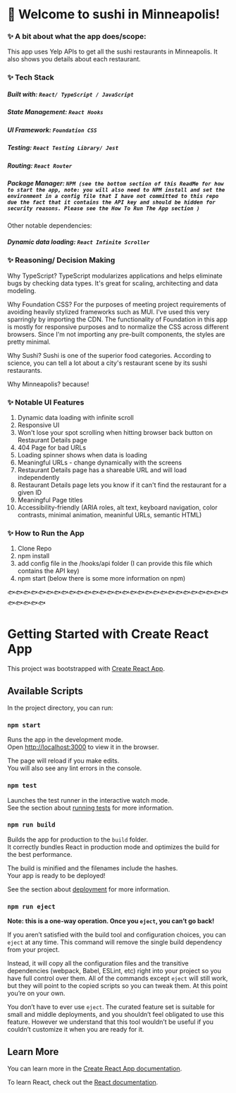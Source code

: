 # 🍣 Welcome to sushi in Minneapolis! 

### ✨ A bit about what the app does/scope: 
This app uses Yelp APIs to get all the sushi restaurants in Minneapolis. It also shows you details about each restaurant. 

### ✨ Tech Stack
##### Built with: `React/ TypeScript / JavaScript` 
##### State Management: `React Hooks`
##### UI Framework: `Foundation CSS` 
##### Testing: `React Testing Library/ Jest` 
##### Routing: `React Router`
##### Package Manager: `NPM (see the bottom section of this ReadMe for how to start the app, note: you will also need to NPM install and set the environment in a config file that I have not committed to this repo due the fact that it contains the API key and should be hidden for security reasons. Please see the How To Run The App section )`

Other notable dependencies:  
##### Dynamic data loading: `React Infinite Scroller` 

### ✨ Reasoning/ Decision Making
Why TypeScript? 
TypeScript modularizes applications and helps eliminate bugs by checking data types. It's great for scaling, architecting and data modeling. 

Why Foundation CSS? 
For the purposes of meeting project requirements of avoiding heavily stylized frameworks such as MUI. I've used this very sparringly by importing the CDN. The functionality of Foundation in this app is mostly for responsive purposes and to normalize the CSS across different browsers. Since I'm not importing any pre-built components, the styles are pretty minimal. 

Why Sushi? 
Sushi is one of the superior food categories. According to science, you can tell a lot about a city's restaurant scene by its sushi restaurants. 

Why Minneapolis?
because!

### ✨ Notable UI Features
1. Dynamic data loading with infinite scroll
2. Responsive UI
3. Won't lose your spot scrolling when hitting browser back button on Restaurant Details page
4. 404 Page for bad URLs
5. Loading spinner shows when data is loading
6. Meaningful URLs - change dynamically with the screens 
7. Restaurant Details page has a shareable URL and will load independently 
8. Restaurant Details page lets you know if it can't find the restaurant for a given ID
9. Meaningful Page titles 
10. Accessibility-friendly (ARIA roles, alt text, keyboard navigation, color contrasts, minimal animation, meaninful URLs, semantic HTML)

### ✨ How to Run the App
1. Clone Repo 
2. npm install 
3. add config file in the /hooks/api folder (I can provide this file which contains the API key) 
4. npm start (below there is some more information on npm) 



🐟🐟🐟🐟🐟🐟🐟🐟🐟🐟🐟🐟🐟🐟🐟🐟🐟🐟🐟🐟🐟🐟🐟🐟🐟🐟🐟🐟🐟🐟🐟🐟🐟🐟

# Getting Started with Create React App

This project was bootstrapped with [Create React App](https://github.com/facebook/create-react-app).

## Available Scripts

In the project directory, you can run:

### `npm start`

Runs the app in the development mode.\
Open [http://localhost:3000](http://localhost:3000) to view it in the browser.

The page will reload if you make edits.\
You will also see any lint errors in the console.

### `npm test`

Launches the test runner in the interactive watch mode.\
See the section about [running tests](https://facebook.github.io/create-react-app/docs/running-tests) for more information.

### `npm run build`

Builds the app for production to the `build` folder.\
It correctly bundles React in production mode and optimizes the build for the best performance.

The build is minified and the filenames include the hashes.\
Your app is ready to be deployed!

See the section about [deployment](https://facebook.github.io/create-react-app/docs/deployment) for more information.

### `npm run eject`

**Note: this is a one-way operation. Once you `eject`, you can’t go back!**

If you aren’t satisfied with the build tool and configuration choices, you can `eject` at any time. This command will remove the single build dependency from your project.

Instead, it will copy all the configuration files and the transitive dependencies (webpack, Babel, ESLint, etc) right into your project so you have full control over them. All of the commands except `eject` will still work, but they will point to the copied scripts so you can tweak them. At this point you’re on your own.

You don’t have to ever use `eject`. The curated feature set is suitable for small and middle deployments, and you shouldn’t feel obligated to use this feature. However we understand that this tool wouldn’t be useful if you couldn’t customize it when you are ready for it.

## Learn More

You can learn more in the [Create React App documentation](https://facebook.github.io/create-react-app/docs/getting-started).

To learn React, check out the [React documentation](https://reactjs.org/).

